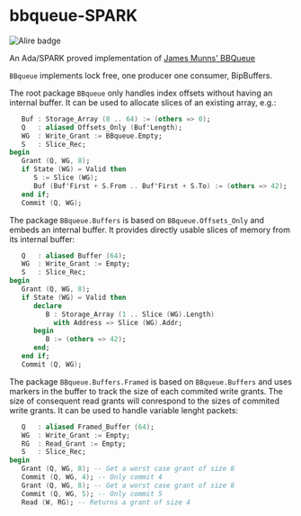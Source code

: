 # bbqueue-SPARK
![Alire badge](https://img.shields.io/endpoint?url=https://alire.ada.dev/badges/bbqueue.json)

An Ada/SPARK proved implementation of [James Munns' BBQueue](https://github.com/jamesmunns/bbqueue)

`BBqueue` implements lock free, one producer one consumer, BipBuffers.

The root package `BBqueue` only handles index offsets without having an
internal buffer. It can be used to allocate slices of an existing array, e.g.:

```ada
   Buf : Storage_Array (8 .. 64) := (others => 0);
   Q   : aliased Offsets_Only (Buf'Length);
   WG  : Write_Grant := BBqueue.Empty;
   S   : Slice_Rec;
begin
   Grant (Q, WG, 8);
   if State (WG) = Valid then
      S := Slice (WG);
      Buf (Buf'First + S.From .. Buf'First + S.To) := (others => 42);
   end if;
   Commit (Q, WG);
```

The package `BBqueue.Buffers` is based on `BBqueue.Offsets_Only` and embeds an
internal buffer. It provides directly usable slices of memory from its internal
buffer:
```ada
   Q   : aliased Buffer (64);
   WG  : Write_Grant := Empty;
   S   : Slice_Rec;
begin
   Grant (Q, WG, 8);
   if State (WG) = Valid then
      declare
         B : Storage_Array (1 .. Slice (WG).Length)
           with Address => Slice (WG).Addr;
      begin
         B := (others => 42);
      end;
   end if;
   Commit (Q, WG);
```

The package `BBqueue.Buffers.Framed` is based on `BBqueue.Buffers` and uses
markers in the buffer to track the size of each commited write grants. The size
of consequent read grants will conrespond to the sizes of commited write
grants. It can be used to handle variable lenght packets:
```ada
   Q   : aliased Framed_Buffer (64);
   WG  : Write_Grant := Empty;
   RG  : Read_Grant := Empty;
   S   : Slice_Rec;
begin
   Grant (Q, WG, 8); -- Get a worst case grant of size 8
   Commit (Q, WG, 4); -- Only commit 4
   Grant (Q, WG, 8); -- Get a worst case grant of size 8
   Commit (Q, WG, 5); -- Only commit 5
   Read (W, RG); -- Returns a grant of size 4
```
